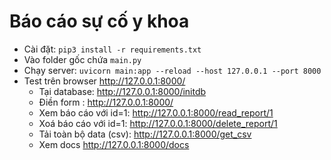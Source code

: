 # Báo cáo sự cố y khoa

- Cài đặt: `pip3 install -r requirements.txt`
- Vào folder gốc chứa `main.py`
- Chạy server: `uvicorn main:app --reload --host 127.0.0.1 --port 8000`
- Test trên browser http://127.0.0.1:8000/
    - Tại database: http://127.0.0.1:8000/initdb
    - Điền form : http://127.0.0.1:8000/
    - Xem báo cáo với id=1: http://127.0.0.1:8000/read_report/1
    - Xoá báo cáo với id=1: http://127.0.0.1:8000/delete_report/1
    - Tải toàn bộ data (csv): http://127.0.0.1:8000/get_csv
    - Xem docs http://127.0.0.1:8000/docs
